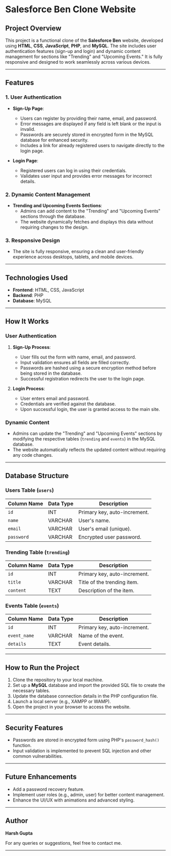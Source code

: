 # Salesforce Ben Clone Website

## Project Overview
This project is a functional clone of the **Salesforce Ben** website, developed using **HTML**, **CSS**, **JavaScript**, **PHP**, and **MySQL**. The site includes user authentication features (sign-up and login) and dynamic content management for sections like "Trending" and "Upcoming Events." It is fully responsive and designed to work seamlessly across various devices.

---

## Features

### 1. **User Authentication**
- **Sign-Up Page**:
  - Users can register by providing their name, email, and password.
  - Error messages are displayed if any field is left blank or the input is invalid.
  - Passwords are securely stored in encrypted form in the MySQL database for enhanced security.
  - Includes a link for already registered users to navigate directly to the login page.

- **Login Page**:
  - Registered users can log in using their credentials.
  - Validates user input and provides error messages for incorrect details.

### 2. **Dynamic Content Management**
- **Trending and Upcoming Events Sections**:
  - Admins can add content to the "Trending" and "Upcoming Events" sections through the database.
  - The website dynamically fetches and displays this data without requiring changes to the design.

### 3. **Responsive Design**
- The site is fully responsive, ensuring a clean and user-friendly experience across desktops, tablets, and mobile devices.

---

## Technologies Used
- **Frontend**: HTML, CSS, JavaScript
- **Backend**: PHP
- **Database**: MySQL

---

## How It Works

### **User Authentication**
1. **Sign-Up Process**:
   - User fills out the form with name, email, and password.
   - Input validation ensures all fields are filled correctly.
   - Passwords are hashed using a secure encryption method before being stored in the database.
   - Successful registration redirects the user to the login page.

2. **Login Process**:
   - User enters email and password.
   - Credentials are verified against the database.
   - Upon successful login, the user is granted access to the main site.

### **Dynamic Content**
- Admins can update the "Trending" and "Upcoming Events" sections by modifying the respective tables (`trending` and `events`) in the MySQL database.
- The website automatically reflects the updated content without requiring any code changes.

---

## Database Structure

### **Users Table** (`users`)
| Column Name | Data Type | Description               |
|-------------|-----------|---------------------------|
| `id`        | INT       | Primary key, auto-increment. |
| `name`      | VARCHAR   | User's name.             |
| `email`     | VARCHAR   | User's email (unique).   |
| `password`  | VARCHAR   | Encrypted user password. |

### **Trending Table** (`trending`)
| Column Name | Data Type | Description               |
|-------------|-----------|---------------------------|
| `id`        | INT       | Primary key, auto-increment. |
| `title`     | VARCHAR   | Title of the trending item. |
| `content`   | TEXT      | Description of the item.  |

### **Events Table** (`events`)
| Column Name | Data Type | Description               |
|-------------|-----------|---------------------------|
| `id`        | INT       | Primary key, auto-increment. |
| `event_name`| VARCHAR   | Name of the event.        |
| `details`   | TEXT      | Event details.            |

---

## How to Run the Project
1. Clone the repository to your local machine.
2. Set up a **MySQL** database and import the provided SQL file to create the necessary tables.
3. Update the database connection details in the PHP configuration file.
4. Launch a local server (e.g., XAMPP or WAMP).
5. Open the project in your browser to access the website.

---

## Security Features
- Passwords are stored in encrypted form using PHP's `password_hash()` function.
- Input validation is implemented to prevent SQL injection and other common vulnerabilities.

---

## Future Enhancements
- Add a password recovery feature.
- Implement user roles (e.g., admin, user) for better content management.
- Enhance the UI/UX with animations and advanced styling.

---

## Author
**Harsh Gupta**

For any queries or suggestions, feel free to contact me.

---
